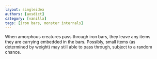 ```yaml
---
layout: singleidea
authors: [aosdict]
category: [vanilla]
tags: [iron bars, monster internals]
---
```

When amorphous creatures pass through iron bars, they leave any items they are carrying embedded in the bars. Possibly, small items (as determined by weight) may still able to pass through, subject to a random chance.
